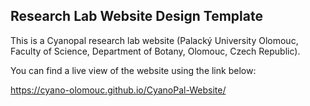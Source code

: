 
## Research Lab Website Design Template

This is a Cyanopal research lab website (Palacký University Olomouc, Faculty of Science, Department of Botany, Olomouc, Czech Republic).

You can find a live view of the website using the link below:

https://cyano-olomouc.github.io/CyanoPal-Website/
